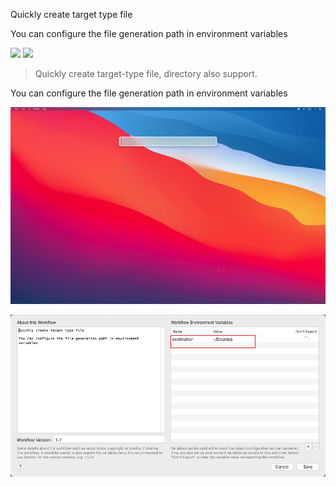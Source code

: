 Quickly create target type file

You can configure the file generation path in environment variables



[![](https://img.shields.io/badge/version-v1.2-green?style=for-the-badge)](https://img.shields.io/badge/version-v1.2-green?style=for-the-badge)
[![](https://img.shields.io/badge/download-click-blue?style=for-the-badge)](https://github.com/alanhe421/alfred-workflows/raw/master/new-file/New%20File.alfredworkflow)




<!-- more -->
> Quickly create target-type file, directory also support.

You can configure the file generation path in environment variables

![](screenshots/screenshot.gif)

![](screenshots/screenshot2.png)



